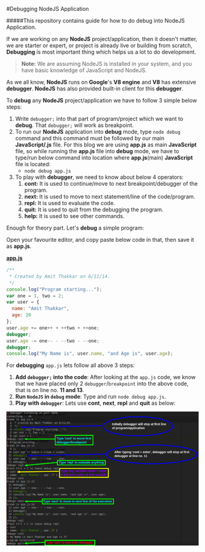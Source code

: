 #Debugging NodeJS Application

#####This repository contains guide for how to do debug into NodeJS Application.

If we are working on any **NodeJS** project/application, then it doesn't matter, we are starter or expert, or project is already live or building from scratch, **Debugging** is most important thing which helps us a lot to do development.

> **Note:** We are assuming NodeJS is installed in your system, and you have basic knowledge of JavaScript and NodeJS.

As we all know, **NodeJS** runs on **Google**'s **V8 engine** and **V8** has extensive **debugger**. **NodeJS** has also provided built-in client for this **debugger**.

To **debug** any **NodeJS** project/application we have to follow 3 simple below steps:

1. Write `debugger;` into that part of program/project which we want to **debug**. That `debugger;` will work as breakpoint.
2. To run our **NodeJS** application into **debug** mode, type `node debug` command and this command must be followed by our main **JavaScript/.js** file. For this blog we are using **app.js** as main **JavaScript** file, so while running the **app.js** file into **debug** mode, we have to type/run below command into location where **app.js**(main) **JavaScript** file is located:
   * `node debug app.js`
3. To play with **debugger**, we need to know about below 4 operators:
   1. **cont:** It is used to continue/move to next breakpoint/debugger of the program.
   2. **next:** It is used to move to next statement/line of the code/program.
   3. **repl:** It is used to evaluate the code.
   4. **quit:** It is used to quit from the debugging the program.
   5. **help:** It is used to see other commands.
   
Enough for theory part. Let's **debug** a simple program:

Open your favourite editor, and copy paste below code in that, then save it as **app.js**.

**[app.js](https://raw.githubusercontent.com/AmitThakkar/Debugging-NodeJS-Application/master/app.js)**
```JavaScript
/**
 * Created by Amit Thakkar on 6/11/14.
 */
console.log("Program starting...");
var one = 1, two = 2;
var user = {
  name: "Amit Thakkar",
  age: 20
};
user.age += one++ + ++two + ++one;
debugger;
user.age -= one-- - --two - --one;
debugger;
console.log("My Name is", user.name, "and Age is", user.age);
```

For **debugging** `app.js` lets follow all above 3 steps:

1. **Add `debugger;` into the code**: After looking at the `app.js` code, we know that we have placed only 2 `debugger`/`breakpoint` into the above code, that is on line no. **11 and 13**.
2. **Run `NodeJS` in `debug` mode**: Type and run `node debug app.js`.
3. **Play with `debugger`**: Lets use **cont**, **next**, **repl** and **quit** as below:

![debugging](https://raw.githubusercontent.com/AmitThakkar/Debugging-NodeJS-Application/master/debugging.png)